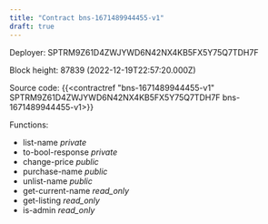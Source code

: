 ```yaml
---
title: "Contract bns-1671489944455-v1"
draft: true
---
```

Deployer: SPTRM9Z61D4ZWJYWD6N42NX4KB5FX5Y75Q7TDH7F


 



Block height: 87839 (2022-12-19T22:57:20.000Z)

Source code: {{<contractref "bns-1671489944455-v1" SPTRM9Z61D4ZWJYWD6N42NX4KB5FX5Y75Q7TDH7F bns-1671489944455-v1>}}

Functions:

* list-name _private_
* to-bool-response _private_
* change-price _public_
* purchase-name _public_
* unlist-name _public_
* get-current-name _read_only_
* get-listing _read_only_
* is-admin _read_only_
